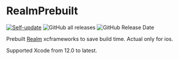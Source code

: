 # RealmPrebuilt 
[![Self-update](https://github.com/pcpl2/RealmPrebuilt/actions/workflows/SelfUpdate.yml/badge.svg)](https://github.com/pcpl2/RealmPrebuilt/actions/workflows/SelfUpdate.yml)
![GitHub all releases](https://img.shields.io/github/downloads/pcpl2/RealmPrebuilt/total)
![GitHub Release Date](https://img.shields.io/github/release-date/pcpl2/RealmPrebuilt)

Prebuilt [Realm](https://github.com/realm/realm-cocoa) xcframeworks to save build time. Actual only for ios.

Supported Xcode from 12.0 to latest.
